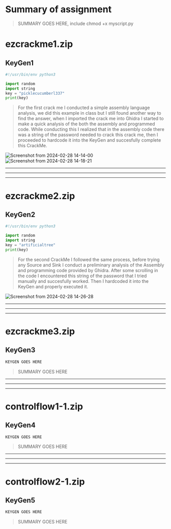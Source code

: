 # Summary of assignment
> SUMMARY GOES HERE, include chmod +x myscript.py

# ezcrackme1.zip

## KeyGen1
```python
#!/usr/bin/env python3

import random
import string
key = "picklecucumberl337"
print(key)
```
> For the first crack me I conducted a simple assembly language analysis, we did this example in class but I still found another way to find the answer, when I imported the crack me into Ghidra I started to make a quick analysis of the both the assembly and programmed code. While conducting this I realized that in the assembly code there was a string of the password needed to crack this crack me, then I proceeded to hardcode it into the KeyGen and succesfully complete this CrackMe.

![Screenshot from 2024-02-28 14-14-00](https://github.com/erickn02/CS479-579-Reverse-Engineering-at-NMSU/assets/111537523/fc6920e8-fb36-4d85-91a8-4dfe075b78fd)
![Screenshot from 2024-02-28 14-18-21](https://github.com/erickn02/CS479-579-Reverse-Engineering-at-NMSU/assets/111537523/f2176ed0-93ba-4cbb-a2da-044f73e10c50)


---
---
---
# ezcrackme2.zip

## KeyGen2
```python
#!/usr/bin/env python3

import random
import string
key = "artificialtree"
print(key)
```
> For the second CrackMe I followed the same process, before trying any Source and Sink I conduct a preliminary analysis of the Assembly and programming code provided by Ghidra. After some scrolling in the code I encountered this string of the password that I tried manually and succesfully worked. Then I hardcoded it into the KeyGen and properly executed it.

![Screenshot from 2024-02-28 14-26-28](https://github.com/erickn02/CS479-579-Reverse-Engineering-at-NMSU/assets/111537523/c632c58e-8f5a-422d-b228-8c9fa165e25c)


---
---
---
# ezcrackme3.zip

## KeyGen3
```python
KEYGEN GOES HERE
```
> SUMMARY GOES HERE
---
---
---
# controlflow1-1.zip

## KeyGen4
```python
KEYGEN GOES HERE
```
> SUMMARY GOES HERE
---
---
---
# controlflow2-1.zip

## KeyGen5
```python
KEYGEN GOES HERE
```
> SUMMARY GOES HERE

